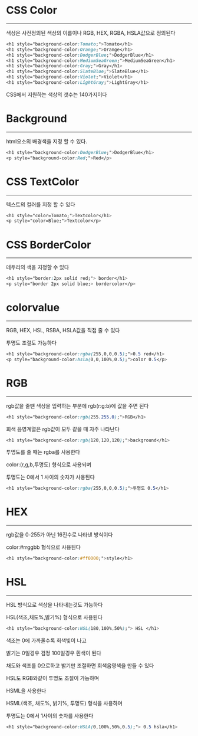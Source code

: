 # CSS Color
------------------
색상은 사전정의된 색상의 이름이나 RGB, HEX, RGBA, HSLA값으로 정의된다

```CSS
<h1 style="background-color:Tomato;">Tomato</h1>
<h1 style="background-color:Orange;">Orange</h1>
<h1 style="background-color:DodgerBlue;">DodgerBlue</h1>
<h1 style="background-color:MediumSeaGreen;">MediumSeaGreen</h1>
<h1 style="background-color:Gray;">Gray</h1>
<h1 style="background-color:SlateBlue;">SlateBlue</h1>
<h1 style="background-color:Violet;">Violet</h1>
<h1 style="background-color:LightGray;">LightGray</h1>
```
CSS에서 지원하는 색상의 갯수는 140가지이다

# Background
--------------
html요소의 배경색을 지정 할 수 있다.

```CSS
<h1 style="background-color:DodgerBlue;">DodgerBlue</h1>
<p style="background-color:Red;">Red</p>
```

# CSS TextColor
--------------------
텍스트의 컬러를 지정 할 수 있다

```CSS
<h1 style="color=Tomato;">Textcolor</h1>
<p style="color=Blue;">Textcolor</p>
```

# CSS BorderColor
-----------------
테두리의 색을 지정할 수 있다

```CSS
<h1 style="border:2px solid red;"> border</h1>
<p style="border 2px solid blue;> bordercolor</p>
```

# colorvalue
----------------
RGB, HEX, HSL, RSBA, HSLA값을 직접 줄 수 있다

투명도 조절도 가능하다

```CSS
<h1 style="background-color:rgba(255,0,0,0.5);">0.5 red</h1>
<p style="background-color:hsla(0,0,100%,0.5);">color 0.5</p>
```

# RGB
-----------------
rgb값을 줄땐 색상을 입력하는 부분에 rgb(r:g:b)에 값을 주면 된다

```CSS
<h1 style="background-color:rgb(255.255.0);">RGB</h1>
```

회색 음영계열은 rgb값이 모두 같을 때 자주 나타난다

```CSS
<h1 style="background-color:rgb(120,120,120);">background</h1>
```

투명도를 줄 때는 rgba를 사용한다

color:(r,g,b,투명도) 형식으로 사용되며

투명도는 0에서 1 사이의 숫자가 사용된다

```CSS
<h1 style="background-color:rgba(255,0,0,0.5);">투명도 0.5</h1>
```

# HEX
-----------------
rgb값을 0-255가 아닌 16진수로 나타낸 방식이다

color:#rrggbb 형식으로 사용된다

```CSS
<h1 style="background-color:#ff0000;">style</h1>
```
# HSL
--------------------
HSL 방식으로 색상을 나타내는것도 가능하다

HSL(색조,채도%,밝기%) 형식으로 사용된다

```CSS
<h1 style="background-color:HSL(180,100%,50%);"> HSL </h1>
```

색조는 0에 가까울수록 회색빛이 나고

밝기는 0일경우 검정 100일경우 흰색이 된다

채도와 색조를 0으로하고 밝기만 조절하면 회색음영색을 만들 수 있다

HSL도 RGB와같이 투명도 조절이 가능하며

HSML을 사용한다

HSML(색조, 채도%, 밝기%, 투명도) 형식을 사용하며

투명도는 0에서 1사이의 숫자를 사용한다

```CSS
<h1 style="background-color:HSLA(0,100%,50%,0.5);"> 0.5 hsla</h1>
```
